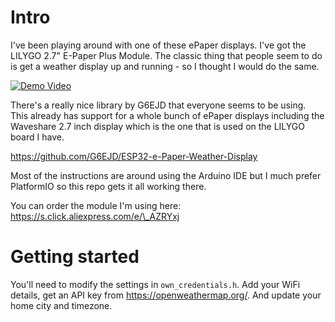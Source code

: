 # Intro

I've been playing around with one of these ePaper displays. I've got the LILYGO 2.7" E-Paper Plus Module. The classic thing that people seem to do is get a weather display up and running - so I thought I would do the same.

[![Demo Video](https://img.youtube.com/vi/_O1FjJH591s/0.jpg)](https://www.youtube.com/watch?v=_O1FjJH591s)

There's a really nice library by G6EJD that everyone seems to be using. This already has support for a whole bunch of ePaper displays including the Waveshare 2.7 inch display which is the one that is used on the LILYGO board I have.

https://github.com/G6EJD/ESP32-e-Paper-Weather-Display

Most of the instructions are around using the Arduino IDE but I much prefer PlatformIO so this repo gets it all working there.

You can order the module I'm using here: https://s.click.aliexpress.com/e/\_AZRYxj

# Getting started

You'll need to modify the settings in `own_credentials.h`. Add your WiFi details, get an API key from https://openweathermap.org/. And update your home city and timezone.
